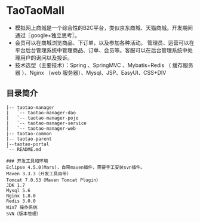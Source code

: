 # TaoTaoMall
*  模拟网上商城是一个综合性的B2C平台，类似京东商城、天猫商城。开发期间通过〖google+独立思考〗。   
*  会员可以在商城浏览商品、下订单，以及参加各种活动。 管理员、运营可以在平台后台管理系统中管理商品、订单、会员等。客服可以在后台管理系统中处理用户的询问以及投诉。  
*  技术选型（主要技术）：Spring 、SpringMVC 、Mybatis+Redis （ 缓存服务器 ）、Nginx （web 服务器）、Mysql、JSP、EasyUI、CSS+DIV
## 目录简介

```
|-- taotao-manager
|   `-- taotao-manager-dao
|   `-- taotao-manager-pojo
|   `-- taotao-manager-service
|   `-- taotao-manager-web
|-- taotao-common
|-- taotao-parent
|--taotao-portal
`-- README.md

### 开发工具和环境  
Eclipse 4.5.0(Mars)，自带maven插件，需要手工安装svn插件。  
Maven 3.3.3（开发工具自带）  
Tomcat 7.0.53（Maven Tomcat Plugin）  
JDK 1.7  
Mysql 5.6  
Nginx 1.8.0  
Redis 3.0.0  
Win7 操作系统  
SVN（版本管理）  
